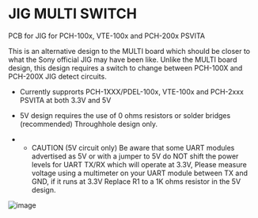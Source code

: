 # JIG MULTI SWITCH
PCB for JIG for PCH-100x, VTE-100x and PCH-200x PSVITA

This is an alternative design to the MULTI board which should be closer to what the Sony official JIG may have been like.
Unlike the MULTI board design, this design requires a switch to change between PCH-100X and PCH-200X JIG detect circuits.

* Currently supprorts PCH-1XXX/PDEL-100x, VTE-100x and PCH-2xxx PSVITA at both 3.3V and 5V
* 5V design requires the use of 0 ohms resistors or solder bridges (recommended)
Throughhole design only.

* * CAUTION (5V circuit only) Be aware that some UART modules advertised as 5V or with a jumper to 5V do NOT shift the power levels for UART TX/RX which will operate at 3.3V, Please measure voltage using a multimeter on your UART module between TX and GND, if it runs at 3.3V Replace R1 to a 1K ohms resistor in the 5V design.

![image](https://github.com/SKGleba/bert/assets/203427/16c58465-e892-4835-aa79-84ebeac5ab7d)

